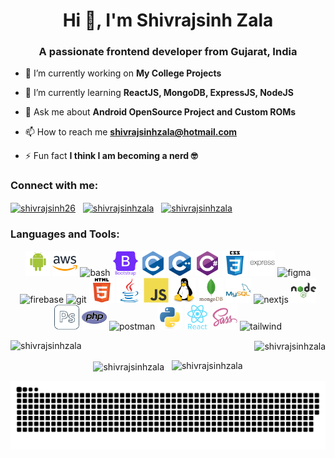 <h1 align="center">Hi 👋, I'm Shivrajsinh Zala</h1>
<h3 align="center">A passionate frontend developer from Gujarat, India</h3>

- 🔭 I’m currently working on **My College Projects**

- 🌱 I’m currently learning **ReactJS, MongoDB, ExpressJS, NodeJS**

- 💬 Ask me about **Android OpenSource Project and Custom ROMs**

- 📫 How to reach me **shivrajsinhzala@hotmail.com**

- ⚡ Fun fact **I think I am becoming a nerd 🤓**

<h3 align="left">Connect with me:</h3>

<p align="left">
<a href="https://twitter.com/shivrajsinh26" target="blank"><img align="center" src="https://raw.githubusercontent.com/rahuldkjain/github-profile-readme-generator/master/src/images/icons/Social/twitter.svg" alt="shivrajsinh26" height="30" width="40" /></a> &nbsp;
<a href="https://linkedin.com/in/shivrajsinhzala" target="blank"><img align="center" src="https://raw.githubusercontent.com/rahuldkjain/github-profile-readme-generator/master/src/images/icons/Social/linked-in-alt.svg" alt="shivrajsinhzala" height="30" width="40" /></a>  &nbsp;
<a href="https://codesandbox.com/shivrajsinhzala" target="blank"><img align="center" src="https://raw.githubusercontent.com/rahuldkjain/github-profile-readme-generator/master/src/images/icons/Social/codesandbox.svg" alt="shivrajsinhzala" height="30" width="40" /></a>
</p>

<h3 align="left">Languages and Tools:</h3>
<p align="center">
    <img src="https://raw.githubusercontent.com/devicons/devicon/master/icons/android/android-original-wordmark.svg" alt="android" width="40" height="40"/> 
    <img src="https://raw.githubusercontent.com/devicons/devicon/master/icons/amazonwebservices/amazonwebservices-original-wordmark.svg" alt="aws" width="40" height="40"/> 
    <img src="https://www.vectorlogo.zone/logos/gnu_bash/gnu_bash-icon.svg" alt="bash" width="40" height="40"/> 
    <img src="https://raw.githubusercontent.com/devicons/devicon/master/icons/bootstrap/bootstrap-plain-wordmark.svg" alt="bootstrap" width="40" height="40"/> 
    <img src="https://raw.githubusercontent.com/devicons/devicon/master/icons/c/c-original.svg" alt="c" width="40" height="40"/> 
    <img src="https://raw.githubusercontent.com/devicons/devicon/master/icons/cplusplus/cplusplus-original.svg" alt="cplusplus" width="40" height="40"/> 
    <img src="https://raw.githubusercontent.com/devicons/devicon/master/icons/csharp/csharp-original.svg" alt="csharp" width="40" height="40"/> 
    <img src="https://raw.githubusercontent.com/devicons/devicon/master/icons/css3/css3-original-wordmark.svg" alt="css3" width="40" height="40"/> 
    <img src="https://raw.githubusercontent.com/devicons/devicon/master/icons/express/express-original-wordmark.svg" alt="express" width="40" height="40"/> 
    <img src="https://www.vectorlogo.zone/logos/figma/figma-icon.svg" alt="figma" width="40" height="40"/> 
    <img src="https://www.vectorlogo.zone/logos/firebase/firebase-icon.svg" alt="firebase" width="40" height="40"/> 
    <img src="https://www.vectorlogo.zone/logos/git-scm/git-scm-icon.svg" alt="git" width="40" height="40"/> 
    <img src="https://raw.githubusercontent.com/devicons/devicon/master/icons/html5/html5-original-wordmark.svg" alt="html5" width="40" height="40"/> 
    <img src="https://raw.githubusercontent.com/devicons/devicon/master/icons/java/java-original.svg" alt="java" width="40" height="40"/> 
    <img src="https://raw.githubusercontent.com/devicons/devicon/master/icons/javascript/javascript-original.svg" alt="javascript" width="40" height="40"/> 
    <img src="https://raw.githubusercontent.com/devicons/devicon/master/icons/linux/linux-original.svg" alt="linux" width="40" height="40"/> 
    <img src="https://raw.githubusercontent.com/devicons/devicon/master/icons/mongodb/mongodb-original-wordmark.svg" alt="mongodb" width="40" height="40"/> 
    <img src="https://raw.githubusercontent.com/devicons/devicon/master/icons/mysql/mysql-original-wordmark.svg" alt="mysql" width="40" height="40"/> 
    <img src="https://cdn.worldvectorlogo.com/logos/nextjs-2.svg" alt="nextjs" width="40" height="40"/> 
    <img src="https://raw.githubusercontent.com/devicons/devicon/master/icons/nodejs/nodejs-original-wordmark.svg" alt="nodejs" width="40" height="40"/> 
    <img src="https://raw.githubusercontent.com/devicons/devicon/master/icons/photoshop/photoshop-line.svg" alt="photoshop" width="40" height="40"/> 
    <img src="https://raw.githubusercontent.com/devicons/devicon/master/icons/php/php-original.svg" alt="php" width="40" height="40"/> 
    <img src="https://www.vectorlogo.zone/logos/getpostman/getpostman-icon.svg" alt="postman" width="40" height="40"/> 
    <img src="https://raw.githubusercontent.com/devicons/devicon/master/icons/python/python-original.svg" alt="python" width="40" height="40"/> 
    <img src="https://raw.githubusercontent.com/devicons/devicon/master/icons/react/react-original-wordmark.svg" alt="react" width="40" height="40"/> 
    <img src="https://raw.githubusercontent.com/devicons/devicon/master/icons/sass/sass-original.svg" alt="sass" width="40" height="40"/> 
    <img src="https://www.vectorlogo.zone/logos/tailwindcss/tailwindcss-icon.svg" alt="tailwind" width="40" height="40"/> 
</p>

<p><img align="left" src="https://github-readme-stats.vercel.app/api/top-langs?username=shivrajsinhzala&show_icons=true&locale=en&layout=compact" alt="shivrajsinhzala" /></p>

<p align="right">&nbsp;<img align="center" src="https://github-readme-stats.vercel.app/api?username=shivrajsinhzala&show_icons=true&locale=en" alt="shivrajsinhzala"/></p>



<p align="center"><img align="center" src="https://github-readme-streak-stats.herokuapp.com/?user=shivrajsinhzala&" alt="shivrajsinhzala" /> &nbsp; <img src="https://komarev.com/ghpvc/?username=shivrajsinhzala&label=Profile%20views&color=0e75b6&style=flat" alt="shivrajsinhzala" /></p>

<img src="./snake.svg" alt="snake animation"/>
